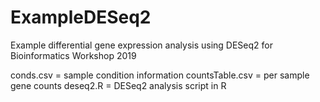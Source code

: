 # ExampleDESeq2
Example differential gene expression analysis using DESeq2 for Bioinformatics Workshop 2019

conds.csv = sample condition information
countsTable.csv = per sample gene counts
deseq2.R = DESeq2 analysis script in R

